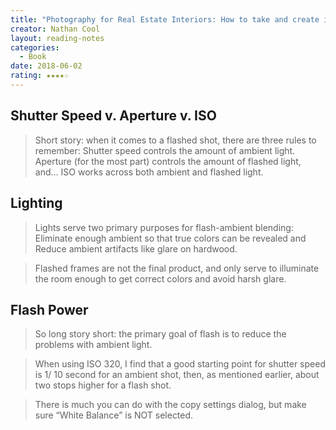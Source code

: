 ```yaml
---
title: "Photography for Real Estate Interiors: How to take and create impressive interior photos"
creator: Nathan Cool
layout: reading-notes
categories:
  - Book
date: 2018-06-02
rating: ★★★★☆
---
```


## Shutter Speed v. Aperture v. ISO 

> Short story: when it comes to a flashed shot, there are three rules to remember: Shutter speed controls the amount of ambient light. Aperture (for the most part) controls the amount of flashed light, and… ISO works across both ambient and flashed light. 

## Lighting 
>Lights serve two primary purposes for flash-ambient blending: Eliminate enough ambient so that true colors can be revealed and Reduce ambient artifacts like glare on hardwood. 

>Flashed frames are not the final product, and only serve to illuminate the room enough to get correct colors and avoid harsh glare.

## Flash Power
>So long story short: the primary goal of flash is to reduce the problems with ambient light. 

>When using ISO 320, I find that a good starting point for shutter speed is 1/ 10 second for an ambient shot, then, as mentioned earlier, about two stops higher for a flash shot. 

>There is much you can do with the copy settings dialog, but make sure “White Balance” is NOT selected. 